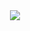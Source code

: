 <div align='center'>
  <img src='https://github-readme-stats.vercel.app/api?username=jmociron&show_icons=true&theme=radical&include_all_commits=true'/>
</div>

